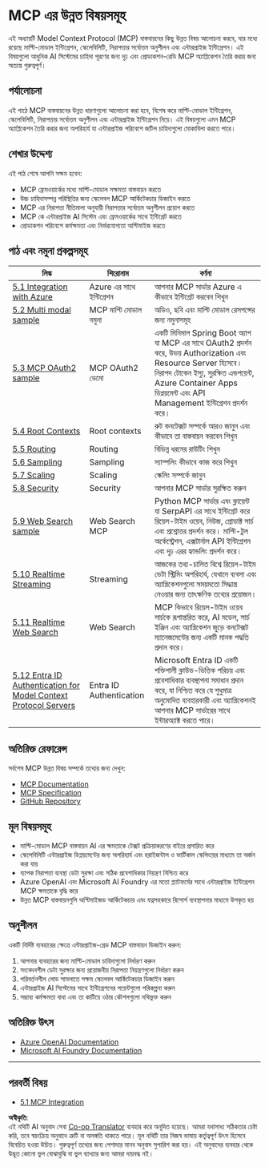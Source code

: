 <!--
CO_OP_TRANSLATOR_METADATA:
{
  "original_hash": "b96f2864e0bcb6fae9b4926813c3feb1",
  "translation_date": "2025-06-26T13:49:15+00:00",
  "source_file": "05-AdvancedTopics/README.md",
  "language_code": "bn"
}
-->
# MCP এর উন্নত বিষয়সমূহ

এই অধ্যায়টি Model Context Protocol (MCP) বাস্তবায়নের কিছু উন্নত বিষয় আলোচনা করবে, যার মধ্যে রয়েছে মাল্টি-মোডাল ইন্টিগ্রেশন, স্কেলেবিলিটি, নিরাপত্তার সর্বোত্তম অনুশীলন এবং এন্টারপ্রাইজ ইন্টিগ্রেশন। এই বিষয়গুলো আধুনিক AI সিস্টেমের চাহিদা পূরণের জন্য দৃঢ় এবং প্রোডাকশন-রেডি MCP অ্যাপ্লিকেশন তৈরি করার জন্য অত্যন্ত গুরুত্বপূর্ণ।

## পর্যালোচনা

এই পাঠে MCP বাস্তবায়নের উন্নত ধারণাগুলো আলোচনা করা হবে, বিশেষ করে মাল্টি-মোডাল ইন্টিগ্রেশন, স্কেলেবিলিটি, নিরাপত্তার সর্বোত্তম অনুশীলন এবং এন্টারপ্রাইজ ইন্টিগ্রেশন নিয়ে। এই বিষয়গুলো এমন MCP অ্যাপ্লিকেশন তৈরি করার জন্য অপরিহার্য যা এন্টারপ্রাইজ পরিবেশে জটিল চাহিদাগুলো মোকাবিলা করতে পারে।

## শেখার উদ্দেশ্য

এই পাঠ শেষে আপনি সক্ষম হবেন:

- MCP ফ্রেমওয়ার্কের মধ্যে মাল্টি-মোডাল সক্ষমতা বাস্তবায়ন করতে
- উচ্চ চাহিদাসম্পন্ন পরিস্থিতির জন্য স্কেলেবল MCP আর্কিটেকচার ডিজাইন করতে
- MCP এর নিরাপত্তা নীতিমালা অনুযায়ী নিরাপত্তার সর্বোত্তম অনুশীলন প্রয়োগ করতে
- MCP কে এন্টারপ্রাইজ AI সিস্টেম এবং ফ্রেমওয়ার্কের সাথে ইন্টিগ্রেট করতে
- প্রোডাকশন পরিবেশে কর্মক্ষমতা এবং নির্ভরযোগ্যতা অপ্টিমাইজ করতে

## পাঠ এবং নমুনা প্রকল্পসমূহ

| লিঙ্ক | শিরোনাম | বর্ণনা |
|------|---------|---------|
| [5.1 Integration with Azure](./mcp-integration/README.md) | Azure এর সাথে ইন্টিগ্রেশন | আপনার MCP সার্ভার Azure এ কীভাবে ইন্টিগ্রেট করবেন শিখুন |
| [5.2 Multi modal sample](./mcp-multi-modality/README.md) | MCP মাল্টি মোডাল নমুনা | অডিও, ছবি এবং মাল্টি মোডাল রেসপন্সের জন্য নমুনাসমূহ |
| [5.3 MCP OAuth2 sample](../../../05-AdvancedTopics/mcp-oauth2-demo) | MCP OAuth2 ডেমো | একটি মিনিমাল Spring Boot অ্যাপ যা MCP এর সাথে OAuth2 প্রদর্শন করে, উভয় Authorization এবং Resource Server হিসেবে। নিরাপদ টোকেন ইস্যু, সুরক্ষিত এন্ডপয়েন্ট, Azure Container Apps ডিপ্লয়মেন্ট এবং API Management ইন্টিগ্রেশন প্রদর্শন করে। |
| [5.4 Root Contexts](./mcp-root-contexts/README.md) | Root contexts | রুট কনটেক্সট সম্পর্কে আরও জানুন এবং কীভাবে তা বাস্তবায়ন করবেন শিখুন |
| [5.5 Routing](./mcp-routing/README.md) | Routing | বিভিন্ন ধরনের রাউটিং শিখুন |
| [5.6 Sampling](./mcp-sampling/README.md) | Sampling | স্যাম্পলিং কীভাবে কাজ করে শিখুন |
| [5.7 Scaling](./mcp-scaling/README.md) | Scaling | স্কেলিং সম্পর্কে জানুন |
| [5.8 Security](./mcp-security/README.md) | Security | আপনার MCP সার্ভার সুরক্ষিত করুন |
| [5.9 Web Search sample](./web-search-mcp/README.md) | Web Search MCP | Python MCP সার্ভার এবং ক্লায়েন্ট যা SerpAPI এর সাথে ইন্টিগ্রেট করে রিয়েল-টাইম ওয়েব, নিউজ, প্রোডাক্ট সার্চ এবং প্রশ্নোত্তর প্রদর্শন করে। মাল্টি-টুল অর্কেস্ট্রেশন, এক্সটার্নাল API ইন্টিগ্রেশন এবং দৃঢ় এরর হ্যান্ডলিং প্রদর্শন করে। |
| [5.10 Realtime Streaming](./mcp-realtimestreaming/README.md) | Streaming | আজকের তথ্য-চালিত বিশ্বে রিয়েল-টাইম ডেটা স্ট্রিমিং অপরিহার্য, যেখানে ব্যবসা এবং অ্যাপ্লিকেশনগুলো সময়মতো সিদ্ধান্ত নেওয়ার জন্য তাৎক্ষণিক তথ্যের প্রয়োজন। |
| [5.11 Realtime Web Search](./mcp-realtimesearch/README.md) | Web Search | MCP কিভাবে রিয়েল-টাইম ওয়েব সার্চকে রূপান্তরিত করে, AI মডেল, সার্চ ইঞ্জিন এবং অ্যাপ্লিকেশন জুড়ে কনটেক্সট ম্যানেজমেন্টের জন্য একটি মানক পদ্ধতি প্রদান করে। |
| [5.12  Entra ID Authentication for Model Context Protocol Servers](./mcp-security-entra/README.md) | Entra ID Authentication | Microsoft Entra ID একটি শক্তিশালী ক্লাউড-ভিত্তিক পরিচয় এবং প্রবেশাধিকার ব্যবস্থাপনা সমাধান প্রদান করে, যা নিশ্চিত করে যে শুধুমাত্র অনুমোদিত ব্যবহারকারী এবং অ্যাপ্লিকেশনই আপনার MCP সার্ভারের সাথে ইন্টারঅ্যাক্ট করতে পারে। |

## অতিরিক্ত রেফারেন্স

সর্বশেষ MCP উন্নত বিষয় সম্পর্কে তথ্যের জন্য দেখুন:
- [MCP Documentation](https://modelcontextprotocol.io/)
- [MCP Specification](https://spec.modelcontextprotocol.io/)
- [GitHub Repository](https://github.com/modelcontextprotocol)

## মূল বিষয়সমূহ

- মাল্টি-মোডাল MCP বাস্তবায়ন AI এর ক্ষমতাকে টেক্সট প্রক্রিয়াকরণের বাইরে প্রসারিত করে
- স্কেলেবিলিটি এন্টারপ্রাইজ ডিপ্লয়মেন্টের জন্য অপরিহার্য এবং হরাইজন্টাল ও ভার্টিকাল স্কেলিংয়ের মাধ্যমে তা অর্জন করা যায়
- ব্যাপক নিরাপত্তা ব্যবস্থা ডেটা সুরক্ষা এবং সঠিক প্রবেশাধিকার নিয়ন্ত্রণ নিশ্চিত করে
- Azure OpenAI এবং Microsoft AI Foundry এর মতো প্ল্যাটফর্মের সাথে এন্টারপ্রাইজ ইন্টিগ্রেশন MCP ক্ষমতাকে বৃদ্ধি করে
- উন্নত MCP বাস্তবায়নগুলি অপ্টিমাইজড আর্কিটেকচার এবং যত্নসহকারে রিসোর্স ব্যবস্থাপনার মাধ্যমে উপকৃত হয়

## অনুশীলন

একটি নির্দিষ্ট ব্যবহারের ক্ষেত্রে এন্টারপ্রাইজ-গ্রেড MCP বাস্তবায়ন ডিজাইন করুন:

1. আপনার ব্যবহারের জন্য মাল্টি-মোডাল চাহিদাগুলো নির্ধারণ করুন
2. সংবেদনশীল ডেটা সুরক্ষার জন্য প্রয়োজনীয় নিরাপত্তা নিয়ন্ত্রণগুলো নির্ধারণ করুন
3. পরিবর্তনশীল লোড সামলাতে সক্ষম স্কেলেবল আর্কিটেকচার ডিজাইন করুন
4. এন্টারপ্রাইজ AI সিস্টেমের সাথে ইন্টিগ্রেশনের পয়েন্টগুলো পরিকল্পনা করুন
5. সম্ভাব্য কর্মক্ষমতা বাধা এবং তা কাটিয়ে ওঠার কৌশলগুলো নথিভুক্ত করুন

## অতিরিক্ত উৎস

- [Azure OpenAI Documentation](https://learn.microsoft.com/en-us/azure/ai-services/openai/)
- [Microsoft AI Foundry Documentation](https://learn.microsoft.com/en-us/ai-services/)

---

## পরবর্তী বিষয়

- [5.1 MCP Integration](./mcp-integration/README.md)

**অস্বীকৃতি**:  
এই নথিটি AI অনুবাদ সেবা [Co-op Translator](https://github.com/Azure/co-op-translator) ব্যবহার করে অনূদিত হয়েছে। আমরা যথাসাধ্য সঠিকতার চেষ্টা করি, তবে স্বয়ংক্রিয় অনুবাদে ত্রুটি বা অসঙ্গতি থাকতে পারে। মূল নথিটি তার নিজস্ব ভাষায় কর্তৃত্বপূর্ণ উৎস হিসেবে বিবেচিত হওয়া উচিত। গুরুত্বপূর্ণ তথ্যের জন্য পেশাদার মানব অনুবাদ সুপারিশ করা হয়। এই অনুবাদের ব্যবহার থেকে উদ্ভূত কোনো ভুল বোঝাবুঝি বা ভুল ব্যাখ্যার জন্য আমরা দায়বদ্ধ নই।